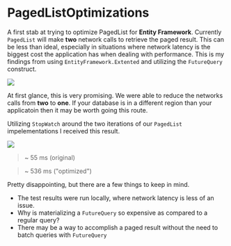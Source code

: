 # PagedListOptimizations

A first stab at trying to optimize PagedList for **Entity Framework**. Currently `PagedList` will make **two** network calls to retrieve the paged result. This can be less than ideal, especially in situations where network latency is the biggest cost the application has when dealing with performance. This is my findings from using `EntityFramework.Extented` and utilizing the `FutureQuery` construct.

![](https://www.evernote.com/l/AA9PcZfUtSBB6KPd66rjji4TX04iRWsoxwkB/image.png)

At first glance, this is very promising. We were able to reduce the networks calls from **two** to **one**. If your database is in a different region than your applicatoin then it may be worth going this route. 

Utilizing `StopWatch` around the two iterations of our `PagedList` impelementations I received this result.

![](https://www.evernote.com/l/AA8hX49oYkZHd54SJh6J7vljfQQIjnIkLe8B/image.png)

> ~ 55 ms (original)

> ~ 536 ms ("optimized")

Pretty disappointing, but there are a few things to keep in mind.

- The test results were run locally, where network latency is less of an issue.
- Why is materializing a `FutureQuery` so expensive as compared to a regular query?
- There may be a way to accomplish a paged result without the need to batch queries with `FutureQuery`
